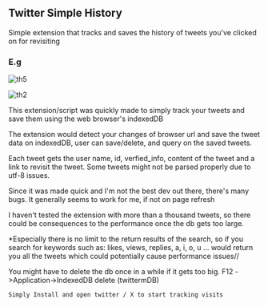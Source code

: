 ## Twitter Simple History 
Simple extension that tracks and saves the history of tweets you've clicked on for revisiting

### E.g
![th5](https://github.com/plas318/Twitter-Simple-History/assets/64758800/fb5cf37d-2ed8-430e-8fec-21a2cd7d8b49)


![th2](https://github.com/plas318/Twitter-Simple-History/assets/64758800/a8849514-54e8-46d6-9588-619b34f23bf3)


This extension/script was quickly made to simply track your tweets and save them using the web browser's indexedDB

The extension would detect your changes of browser url and save the tweet data on indexedDB, user can save/delete, and query on the saved tweets.

Each tweet gets the user name, id, verfied_info, content of the tweet and a link to revisit the tweet. Some tweets might not be parsed properly due to utf-8 issues.

Since it was made quick and I'm not the best dev out there, there's many bugs. 
It generally seems to work for me, if not on page refresh

I haven't tested the extension with more than a thousand tweets, so there could be consequences to the performance once the db gets too large.

*Especially there is no limit to the return results of the search, so if you search for keywords
such as: likes, views, replies, a, i, o, u ... would return you all the tweets which could potentially cause performance issues//

You might have to delete the db once in a while if it gets too big.
F12 ->Application->IndexedDB delete (twittermDB)

`Simply Install and open twitter / X to start tracking visits`

